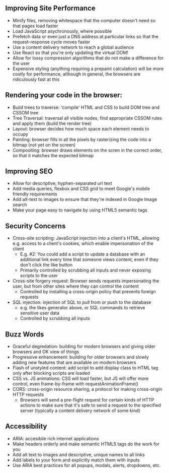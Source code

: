 ## Improving Site Performance

- Minify files, removing whitespace that the computer doesn't need so that pages load faster
- Load JavaScript asychronously, where possible
- Prefetch data or even just a DNS address at particular links so that the request-response cycle moves faster
- Use a content delivery network to reach a global audience
- Use React so that you're only updating the virtual DOM!
- Allow for lossy compression algorithms that do not make a difference for the user
- Expensive styling (anything requiring a prepaint calculation) will be more costly for performance, although in general, the browsers are ridiculously fast at this

## Rendering your code in the browser:

- Build trees to traverse: 'compile' HTML and CSS to build DOM tree and CSSOM tree
- Tree Traversal: traversal all visible nodes, find appropriate CSSOM rules and apply them (build the render tree)
- Layout: browser decides how much space each element needs to occupy
- Painting: browser fills in all the pixels by rasterizing the code into a bitmap (not yet on the screen)
- Compositing: browser draws elements on the scren in the correct order, so that it matches the expected bitmap

## Improving SEO

- Allow for descriptive, hyphen-separated url text
- Add media queries, flexbox and CSS grid to meet Google's mobile friendly requirements
- Add alt-text to images to ensure that they're indexed in Google Image search
- Make your page easy to navigate by using HTML5 semantic tags

## Security Concerns

- Cross-site scripting: JavaScript injection into a client's HTML, allowing e.g. access to a client's cookies, which enable impersonation of the client
  - E.g. #2: You could add a script to update a database with an additional link every time that someone views content, even if they don't click the like button
  - Primarily controlled by scrubbing all inputs and never exposing scripts to the user
- Cross-site forgery request: Browser sends requests impersonating the user, but from other sites where they can control the content
  - Controlled by installing a cross-origin policy that prevents foreign requests
- SQL injection: injection of SQL to pull from or push to the database
  - e.g. the likes generator above, or SQL commands to retrieve sensitive user data
  - Controlled by scrubbing all inputs

## Buzz Words

- Graceful degredation: building for modern browsers and giving older browsers and OK view of things
- Progressive enhancement: building for older browsers and slowly adding new features that are available on modern browsers
- Flash of unstyled content: add script to add display class to HTML tag only after blocking scripts are loaded
- CSS vs. JS animations: CSS will load faster, but JS will offer more control, even frame-by-frame with requestAnimationFrame()
- CORS: cross-origin resource sharing, a protocol for making cross-origin HTTP requests
  - Browsers will send a pre-flight request for certain kinds of HTTP actions to make sure that it's safe to send a request to the specified server (typically a content delivery network of some kind)

## Accessibility

- ARIA: accesibile rich internet applications
- Make headers orderly and make semantic HTML5 tags do the work for you
- Add alt text to images and descriptive, unique names to all links 
- Add labels to your form and explicitly match them with inputs 
- Use ARIA best practices for all popups, modals, alerts, dropdowns, etc.  
